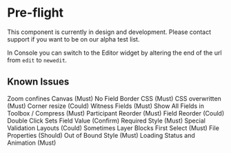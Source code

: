 # Pre-flight

This component is currently in design and development. Please contact support if you want to be on our alpha test list.

In Console you can switch to the Editor widget by altering the end of the url from `edit` to `newedit`.

## Known Issues

Zoom confines Canvas (Must)
No Field Border CSS (Must)
CSS overwritten (Must)
Corner resize (Could)
Witness Fields (Must)
Show All Fields in Toolbox / Compress (Must)
Participant Reorder (Must)
Field Reorder (Could)
Double Click Sets Field Value (Confirm)
Required Style (Must)
Special Validation Layouts (Could)
Sometimes Layer Blocks First Select (Must)
File Properties (Should)
Out of Bound Style (Must)
Loading Status and Animation (Must)